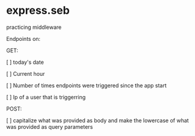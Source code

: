 # express.seb
practicing middleware

Endpoints on:

GET:

[ ] today's date

[ ] Current hour

[ ] Number of times endpoints were triggered since the app start

[ ] Ip of a user that is triggerring

POST:

[ ] capitalize what was provided as body and make the lowercase of what was provided as query parameters
